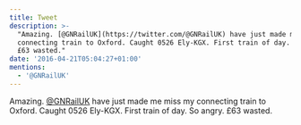 ```yaml
---
title: Tweet
description: >-
  "Amazing. [@GNRailUK](https://twitter.com/@GNRailUK) have just made me miss my
  connecting train to Oxford. Caught 0526 Ely-KGX. First train of day. So angry.
  £63 wasted."
date: '2016-04-21T05:04:27+01:00'
mentions:
  - '@GNRailUK'
---
```

Amazing. [@GNRailUK](https://twitter.com/@GNRailUK) have just made me miss my connecting train to Oxford. Caught 0526 Ely-KGX. First train of day. So angry. £63 wasted.
